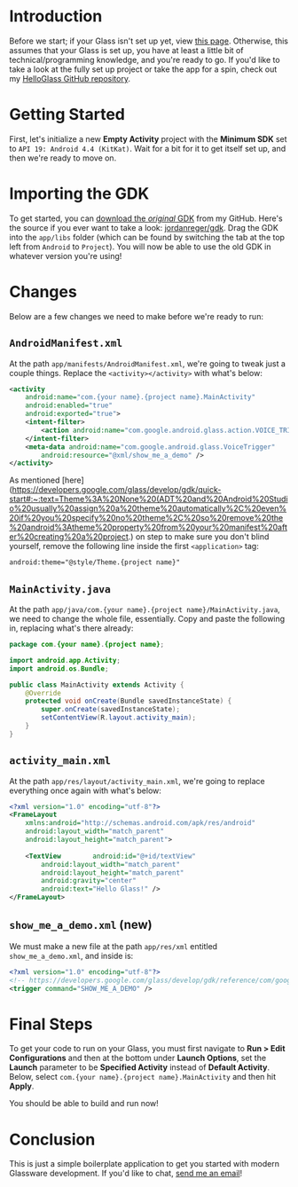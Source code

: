 # Introduction
Before we start; if your Glass isn't set up yet, view [this page](/projects/glass). Otherwise, this assumes that your Glass is set up, you have at least a little bit of technical/programming knowledge, and you're ready to go. If you'd like to take a look at the fully set up project or take the app for a spin, check out my [HelloGlass GitHub repository](https://github.com/jordanreger/HelloGlass).

# Getting Started
First, let's initialize a new **Empty Activity** project with the **Minimum SDK** set to `API 19: Android 4.4 (KitKat)`. Wait for a bit for it to get itself set up, and then we're ready to move on. 

# Importing the GDK
To get started, you can [download the *original* GDK](https://github.com/jordanreger/gdk/releases/download/v1.0.0/gdk.jar) from my GitHub. Here's the source if you ever want to take a look: [jordanreger/gdk](https://github.com/jordanreger/gdk). Drag the GDK into the `app/libs` folder (which can be found by switching the tab at the top left from `Android` to `Project`). You will now be able to use the old GDK in whatever version you're using!

# Changes
Below are a few changes we need to make before we're ready to run:

## `AndroidManifest.xml`
At the path `app/manifests/AndroidManifest.xml`, we're going to tweak just a couple things. Replace the `<activity></activity>` with what's below:

```xml
<activity  
    android:name="com.{your name}.{project name}.MainActivity"  
    android:enabled="true"  
    android:exported="true">  
    <intent-filter>
	    <action android:name="com.google.android.glass.action.VOICE_TRIGGER" />  
    </intent-filter>
    <meta-data android:name="com.google.android.glass.VoiceTrigger"
	    android:resource="@xml/show_me_a_demo" />  
</activity>
```

As mentioned [here](https://developers.google.com/glass/develop/gdk/quick-start#:~:text=Theme%3A%20None%20(ADT%20and%20Android%20Studio%20usually%20assign%20a%20theme%20automatically%2C%20even%20if%20you%20specify%20no%20theme%2C%20so%20remove%20the%20android%3Atheme%20property%20from%20your%20manifest%20after%20creating%20a%20project.) on step  to make sure you don't blind yourself, remove the following line inside the first `<application>` tag:

```xml
android:theme="@style/Theme.{project name}"
```

## `MainActivity.java`
At the path `app/java/com.{your name}.{project name}/MainActivity.java`, we need to change the whole file, essentially. Copy and paste the following in, replacing what's there already:

```java
package com.{your name}.{project name};

import android.app.Activity;
import android.os.Bundle;

public class MainActivity extends Activity {
    @Override
    protected void onCreate(Bundle savedInstanceState) {
        super.onCreate(savedInstanceState);
        setContentView(R.layout.activity_main);
    }
}
```

## `activity_main.xml`
At the path `app/res/layout/activity_main.xml`, we're going to replace everything once again with what's below:

```xml
<?xml version="1.0" encoding="utf-8"?>  
<FrameLayout  
    xmlns:android="http://schemas.android.com/apk/res/android"  
    android:layout_width="match_parent"  
    android:layout_height="match_parent">  
  
    <TextView        android:id="@+id/textView"  
        android:layout_width="match_parent"  
        android:layout_height="match_parent"  
        android:gravity="center"  
        android:text="Hello Glass!" />  
</FrameLayout>
```

## `show_me_a_demo.xml` (new)
We must make a new file at the path `app/res/xml` entitled `show_me_a_demo.xml`, and inside is:

```xml
<?xml version="1.0" encoding="utf-8"?>  
<!-- https://developers.google.com/glass/develop/gdk/reference/com/google/android/glass/app/VoiceTriggers.Command -->  
<trigger command="SHOW_ME_A_DEMO" />
```

# Final Steps
To get your code to run on your Glass, you must first navigate to **Run > Edit Configurations** and then at the bottom under **Launch Options**, set the **Launch** parameter to be **Specified Activity** instead of **Default Activity**. Below, select `com.{your name}.{project name}.MainActivity` and then hit **Apply**.

You should be able to build and run now!

# Conclusion
This is just a simple boilerplate application to get you started with modern Glassware development. If you'd like to chat, [send me an email](mailto:mail@jordanreger.com)!